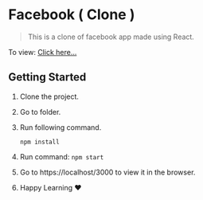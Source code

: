 # Facebook ( Clone )

> This is a clone of facebook app made using React.

To view: [Click here...]()

## Getting Started

1. Clone the project.
2. Go to folder.
3. Run following command.

   ```
   npm install

   ```

4. Run command: `npm start`
5. Go to https://localhost/3000 to view it in the browser.
6. Happy Learning ❤️
